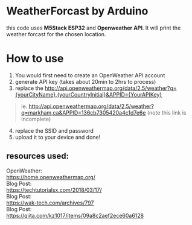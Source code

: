 # WeatherForcast by Arduino

this code uses **M5Stack ESP32** and **Openweather API**. 
It will print the weather forcast for the chosen location.

# How to use
1. You would first need to create an OpenWeather API account 
2. generate API key (takes about 20min to 2hrs to process)
3. replace the http://api.openweathermap.org/data/2.5/weather?q={yourCityName},{yourCountryInitial}&APPID={YourAPIKey}
> ie. http://api.openweathermap.org/data/2.5/weather?q=markham,ca&APPID=136cb7305420a4c1d7e6e (note this link is incomplete)
4. replace the SSID and password
5. upload it to your device and done! 



## resources used: 
OpenWeather:  
https://home.openweathermap.org/  
Blog Post:  
https://techtutorialsx.com/2018/03/17/  
Blog Post:  
https://wak-tech.com/archives/797  
Blog Post:  
https://qiita.com/kz1017/items/09a8c2aef2ece60a6128
